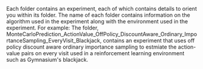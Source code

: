 Each folder contains an experiment, each of which contains details to orient you within its folder.
The name of each folder contains information on the algorithm used in the experiment along with the environment used in the experiment.
For example:
The folder, MonteCarloPrediction_ActionValue_OffPolicy_DiscountAware_Ordinary_ImportanceSampling_EveryVisit_Blackjack, contains an experiment that uses off policy discount aware ordinary importance sampling to estmiate the action-value pairs on every visit used in a reinforcement learning environment such as Gymnasium's blackjack.
